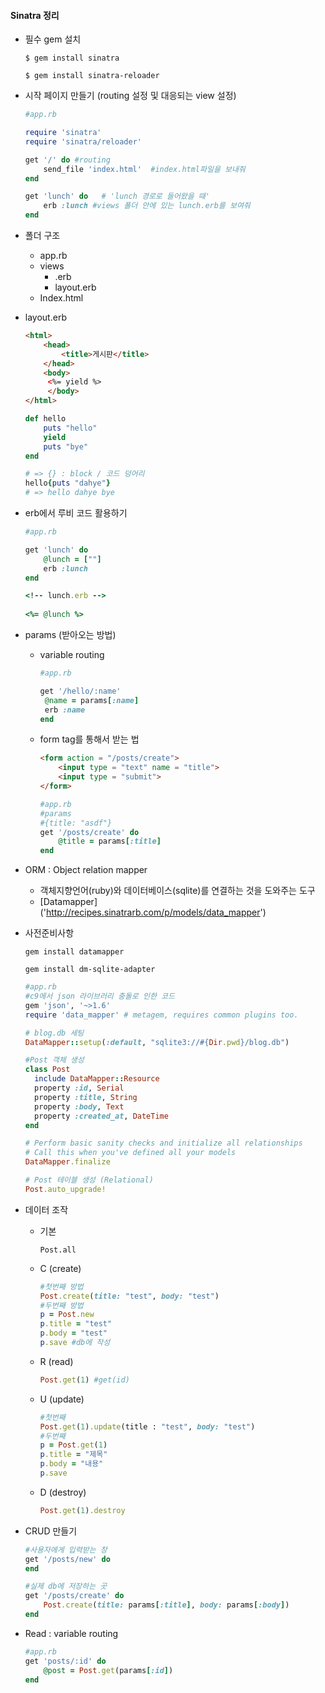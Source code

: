 #### Sinatra 정리

- 필수 gem 설치

  `$ gem install sinatra`

  `$ gem install sinatra-reloader`

  

- 시작 페이지 만들기 (routing 설정 및 대응되는 view 설정)

  ~~~ruby
  #app.rb
  
  require 'sinatra'
  require 'sinatra/reloader'
  
  get '/' do #routing 
      send_file 'index.html'  #index.html파일을 보내줘
  end
  
  get 'lunch' do   # 'lunch 경로로 들어왔을 때'
      erb :lunch #views 폴더 안에 있는 lunch.erb를 보여줘
  end
  
  ~~~



- 폴더 구조

  - app.rb
  - views 
    - .erb
    - layout.erb
  - Index.html

- layout.erb

  ~~~html
  <html> 
      <head>
          <title>게시판</title>
      </head>
      <body>
       <%= yield %>
       </body>
  </html>
  ~~~

  ~~~ruby
  def hello 
      puts "hello"
      yield
      puts "bye"
  end
  
  # => {} : block / 코드 덩어리
  hello{puts "dahye"}
  # => hello dahye bye
  ~~~

  

- erb에서 루비 코드 활용하기

  ~~~ruby
  #app.rb
  
  get 'lunch' do
      @lunch = [""]
      erb :lunch
  end
  ~~~

  ~~~ruby
  <!-- lunch.erb -->
     
  <%= @lunch %>
  ~~~



- params (받아오는 방법)

  - variable routing

    ~~~ruby
    #app.rb
    
    get '/hello/:name'
     @name = params[:name]
     erb :name
    end
    ~~~

  - form tag를 통해서 받는 법

    ~~~html
    <form action = "/posts/create">
        <input type = "text" name = "title">
        <input type = "submit">
    </form>
    ~~~

    ~~~ruby
    #app.rb
    #params
    #{title: "asdf"}
    get '/posts/create' do
        @title = params[:title]
    end
    ~~~




- ORM : Object relation mapper

  - 객체지향언어(ruby)와 데이터베이스(sqlite)를 연결하는 것을 도와주는 도구
  - [Datamapper] ('http://recipes.sinatrarb.com/p/models/data_mapper')

  

- 사전준비사항

  `gem install datamapper`

  `gem install dm-sqlite-adapter`

  ~~~ruby
  #app.rb
  #c9에서 json 라이브러리 충돌로 인한 코드
  gem 'json', '~>1.6'
  require 'data_mapper' # metagem, requires common plugins too.
  
  # blog.db 세팅
  DataMapper::setup(:default, "sqlite3://#{Dir.pwd}/blog.db")
  
  #Post 객체 생성
  class Post
    include DataMapper::Resource
    property :id, Serial
    property :title, String
    property :body, Text
    property :created_at, DateTime
  end
  
  # Perform basic sanity checks and initialize all relationships
  # Call this when you've defined all your models
  DataMapper.finalize
  
  # Post 테이블 생성 (Relational)
  Post.auto_upgrade!
  ~~~

  

- 데이터 조작

  - 기본

    `Post.all` 

    

  - C (create)

    ~~~ruby
    #첫번째 방법
    Post.create(title: "test", body: "test")
    #두번째 방법
    p = Post.new
    p.title = "test"
    p.body = "test"
    p.save #db에 작성
    ~~~

  - R (read)

    ~~~~ruby
    Post.get(1) #get(id)
    ~~~~

  - U (update)

    ~~~ruby
    #첫번째 
    Post.get(1).update(title : "test", body: "test")
    #두번째
    p = Post.get(1)
    p.title = "제목"
    p.body = "내용"
    p.save
    ~~~

  - D (destroy)

    ~~~ruby
    Post.get(1).destroy
    ~~~

  

- CRUD 만들기

  ~~~ruby
  #사용자에게 입력받는 창
  get '/posts/new' do
  end
  
  #실제 db에 저장하는 곳
  get '/posts/create' do
      Post.create(title: params[:title], body: params[:body])
  end
  ~~~

  

- Read : variable routing

  ~~~ruby
  #app.rb
  get 'posts/:id' do
      @post = Post.get(params[:id])
  end
  ~~~

  